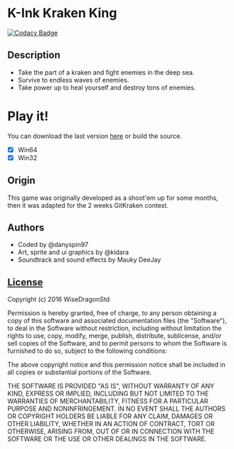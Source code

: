 # K-Ink Kraken King
[![Codacy Badge](https://api.codacy.com/project/badge/Grade/65194d3967794f64b763772afa927f2f)](https://www.codacy.com/app/WiseDragonStd/KInk?utm_source=gitlab.com&amp;utm_medium=referral&amp;utm_content=WiseDragonStd/KInk&amp;utm_campaign=Badge_Grade)
## Description
- Take the part of a kraken and fight enemies in the deep sea.
- Survive to endless waves of enemies.
- Take power up to heal yourself and destroy tons of enemies.

# Play it!
You can download the last version [here](http://gamejolt.com/games/k-ink-kraken-king/140575) or build the source.
- [x] Win64
- [x] Win32

## Origin
This game was originally developed as a shoot'em up for some months, then it was adapted for the 2 weeks GitKraken contest.

## Authors
- Coded by @danyspin97
- Art, sprite and ui graphics by @kidara
- Soundtrack and sound effects by Mauky DeeJay

## [License](https://opensource.org/licenses/MIT)
Copyright (c) 2016 WiseDragonStd

Permission is hereby granted, free of charge, to any person obtaining a copy of this software and associated documentation files (the "Software"), to deal in the Software without restriction, including without limitation the rights to use, copy, modify, merge, publish, distribute, sublicense, and/or sell copies of the Software, and to permit persons to whom the Software is furnished to do so, subject to the following conditions:

The above copyright notice and this permission notice shall be included in all copies or substantial portions of the Software.

THE SOFTWARE IS PROVIDED "AS IS", WITHOUT WARRANTY OF ANY KIND, EXPRESS OR IMPLIED, INCLUDING BUT NOT LIMITED TO THE WARRANTIES OF MERCHANTABILITY, FITNESS FOR A PARTICULAR PURPOSE AND NONINFRINGEMENT. IN NO EVENT SHALL THE AUTHORS OR COPYRIGHT HOLDERS BE LIABLE FOR ANY CLAIM, DAMAGES OR OTHER LIABILITY, WHETHER IN AN ACTION OF CONTRACT, TORT OR OTHERWISE, ARISING FROM, OUT OF OR IN CONNECTION WITH THE SOFTWARE OR THE USE OR OTHER DEALINGS IN THE SOFTWARE.
